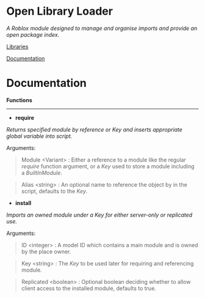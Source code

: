 # Open Library Loader

*A Roblox module designed to manage and organise imports and provide an open package index.*



[Libraries](https://github.com/BlevBot/openlibraryloader/main/OpenLibraryLoader.lua/BuiltInLibraries.lua)

[Documentation](https://github.com/BlevBot/openlibraryloader/main/README.md#Documentation)


# Documentation

**Functions**

---

- **require**

*Returns specified module by reference or Key and inserts appropriate global variable into script.*

Arguments:

>Module \<Variant> : Either a reference to a module like the regular *require* function argument, or a *Key* used to store a module including a *BuiltInModule*.

>Alias \<string> : An optional name to reference the object by in the script, defaults to the *Key*.


- **install**

*Imports an owned module under a Key for either server-only or replicated use.*

Arguments:

>ID \<integer> : A model ID which contains a main module and is owned by the place owner.

>Key \<string> : The *Key* to be used later for requiring and referencing module.

>Replicated \<boolean> : Optional boolean deciding whether to allow client access to the installed module, defaults to true.
